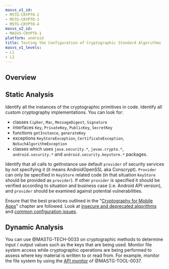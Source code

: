 ```yaml
---
masvs_v1_id:
- MSTG-CRYPTO-2
- MSTG-CRYPTO-3
- MSTG-CRYPTO-4
masvs_v2_id:
- MASVS-CRYPTO-1
platform: android
title: Testing the Configuration of Cryptographic Standard Algorithms
masvs_v1_levels:
- L1
- L2
---
```


## Overview

## Static Analysis

Identify all the instances of the cryptographic primitives in code. Identify all custom cryptography implementations. You can look for:

- classes `Cipher`, `Mac`, `MessageDigest`, `Signature`
- interfaces `Key`, `PrivateKey`, `PublicKey`, `SecretKey`
- functions `getInstance`, `generateKey`
- exceptions `KeyStoreException`, `CertificateException`, `NoSuchAlgorithmException`
- classes which uses `java.security.*`, `javax.crypto.*`, `android.security.*` and `android.security.keystore.*` packages.

Identify that all calls to getInstance use default `provider` of security services by not specifying it (it means AndroidOpenSSL aka Conscrypt). `Provider` can only be specified in `KeyStore` related code (in that situation `KeyStore` should be provided as `provider`). If other `provider` is specified it should be verified according to situation and business case (i.e. Android API version), and `provider` should be examined against potential vulnerabilities.  

Ensure that the best practices outlined in the "[Cryptography for Mobile Apps](../../../0x04g-Testing-Cryptography.md)" chapter are followed. Look at [insecure and deprecated algorithms](../../../0x04g-Testing-Cryptography.md#identifying-insecure-and/or-deprecated-cryptographic-algorithms) and [common configuration issues](../../../0x04g-Testing-Cryptography.md#common-configuration-issues).

## Dynamic Analysis

You can use @MASTG-TECH-0033 on cryptographic methods to determine input / output values such as the keys that are being used. Monitor file system access while cryptographic operations are being performed to assess where key material is written to or read from. For example, monitor the file system by using the [API monitor](https://github.com/m0bilesecurity/RMS-Runtime-Mobile-Security#8-api-monitor---android-only) of @MASTG-TOOL-0037.
